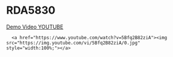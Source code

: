 # RDA5830

<div align="left">
      <a href="https://www.youtube.com/watch?v=5Bfq2B82ziA">Demo Video YOUTUBE</a>
      
      <a href="https://www.youtube.com/watch?v=5Bfq2B82ziA"><img src="https://img.youtube.com/vi/5Bfq2B82ziA/0.jpg" style="width:100%;"></a>
</div>
